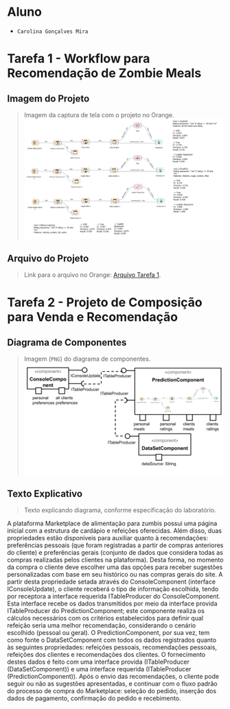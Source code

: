 # Aluno
* `Carolina Gonçalves Mira`

# Tarefa 1 - Workflow para Recomendação de Zombie Meals

## Imagem do Projeto
> Imagem da captura de tela com o projeto no Orange.
![Workflow Orange](images/carolina-zombie-meals-pred.png)

## Arquivo do Projeto
> Link para o arquivo no Orange: [Arquivo Tarefa 1](https://github.com/carolinamira/component2learn/blob/master/labs/2021/01-data-flow/solucoes/carolinamira/orange/carolina-zombie-meals.ows).

# Tarefa 2 - Projeto de Composição para Venda e Recomendação

## Diagrama de Componentes

> Imagem (`PNG`) do diagrama de componentes.
![Diagrama Venda](images/carolina-diagrama-componentes.png)

## Texto Explicativo

> Texto explicando diagrama, conforme especificação do laboratório.

A plataforma Marketplace de alimentação para zumbis possui uma página inicial com a estrutura de cardápio e refeições oferecidas.
Além disso, duas propriedades estão disponíveis para auxiliar quanto à recomendações: preferências pessoais (que foram registradas a partir 
de compras anteriores do cliente) e preferências gerais (conjunto de dados que considera todas as compras realizadas pelos clientes na plataforma). 
Desta forma, no momento da compra o cliente deve escolher uma das opções para receber sugestões personalizadas com base em seu histórico ou nas compras gerais do site.
A partir desta propriedade setada através do ConsoleComponent (interface IConsoleUpdate), o cliente receberá o tipo de informação escolhida, tendo por receptora 
a interface requerida ITableProducer do ConsoleComponent. 
Esta interface recebe os dados transmitidos por meio da interface provida ITableProducer do PredictionComponent; este componente realiza os cálculos necessários com os critérios
estabelecidos para definir qual refeição seria uma melhor recomendação, considerando o cenário escolhido (pessoal ou geral).
O PredictionComponent, por sua vez, tem como fonte o DataSetComponent com todos os dados registrados quanto às seguintes propriedades: refeições pessoais, recomendações pessoais, 
refeições dos clientes e recomendações dos clientes. O fornecimento destes dados é feito com uma interface provida (ITableProducer (DataSetComponent)) e uma interface requerida 
(ITableProducer (PredictionComponent)). 
Após o envio das recomendações, o cliente pode seguir ou não as sugestões apresentadas, e continuar com o fluxo padrão do processo de compra do Marketplace: seleção do pedido, 
inserção dos dados de pagamento, confirmação do pedido e recebimento.


